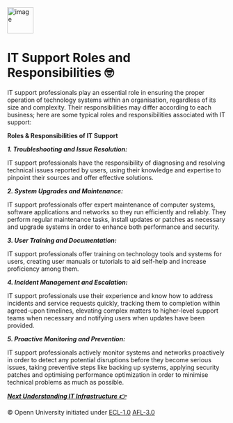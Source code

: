 <img src="https://opennuni.github.io/dit/img/k5vzrqrsbmqjth7qgmkt0ve7pvuk.png" alt="image" width="60" height="auto">

# IT Support Roles and Responsibilities 🤓

IT support professionals play an essential role in ensuring the proper operation of technology systems within an organisation, regardless of its size and complexity. Their responsibilities may differ according to each business; here are some typical roles and responsibilities associated with IT support:

**Roles & Responsibilities of IT Support**

***1. Troubleshooting and Issue Resolution:***

IT support professionals have the responsibility of diagnosing and resolving technical issues reported by users, using their knowledge and expertise to pinpoint their sources and offer effective solutions.

***2. System Upgrades and Maintenance:***

IT support professionals offer expert maintenance of computer systems, software applications and networks so they run efficiently and reliably. They perform regular maintenance tasks, install updates or patches as necessary and upgrade systems in order to enhance both performance and security.

***3. User Training and Documentation:***

IT support professionals offer training on technology tools and systems for users, creating user manuals or tutorials to aid self-help and increase proficiency among them.

***4. Incident Management and Escalation:***

IT support professionals use their experience and know how to address incidents and service requests quickly, tracking them to completion within agreed-upon timelines, elevating complex matters to higher-level support teams when necessary and notifying users when updates have been provided.

***5. Proactive Monitoring and Prevention:***

IT support professionals actively monitor systems and networks proactively in order to detect any potential disruptions before they become serious issues, taking preventive steps like backing up systems, applying security patches and optimising performance optimization in order to minimise technical problems as much as possible.


[***Next Understanding IT Infrastructure 👉***](https://opennuni.github.io/dit/M1/L4/UII.html)


© Openn University initiated under [ECL-1.0](#) [AFL-3.0](#)  